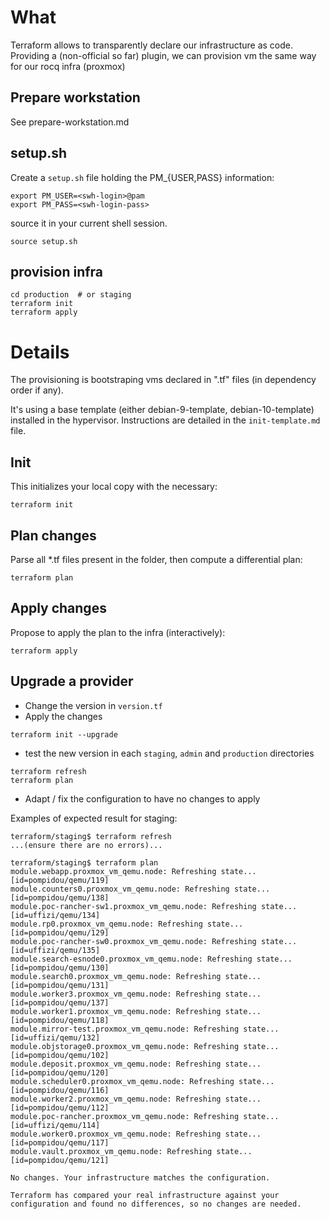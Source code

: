 # What

Terraform allows to transparently declare our infrastructure as code. Providing
a (non-official so far) plugin, we can provision vm the same way for our rocq
infra (proxmox)

## Prepare workstation

See prepare-workstation.md

## setup.sh

Create a `setup.sh` file holding the PM_{USER,PASS} information:

```
export PM_USER=<swh-login>@pam
export PM_PASS=<swh-login-pass>
```

source it in your current shell session.

```
source setup.sh
```

## provision infra

```
cd production  # or staging
terraform init
terraform apply
```

# Details

The provisioning is bootstraping vms declared in ".tf" files (in dependency
order if any).

It's using a base template (either debian-9-template, debian-10-template)
installed in the hypervisor. Instructions are detailed in the
`init-template.md` file.

## Init

This initializes your local copy with the necessary:

```
terraform init
```

## Plan changes

Parse all *.tf files present in the folder, then compute a differential plan:

```
terraform plan
```

## Apply changes

Propose to apply the plan to the infra (interactively):

```
terraform apply
```

## Upgrade a provider

- Change the version in `version.tf`
- Apply the changes

```
terraform init --upgrade
```
- test the new version in each `staging`, `admin` and `production` directories

```
terraform refresh
terraform plan
```

- Adapt / fix the configuration to have no changes to apply

Examples of expected result for staging:
```
terraform/staging$ terraform refresh
...(ensure there are no errors)...

terraform/staging$ terraform plan
module.webapp.proxmox_vm_qemu.node: Refreshing state... [id=pompidou/qemu/119]
module.counters0.proxmox_vm_qemu.node: Refreshing state... [id=pompidou/qemu/138]
module.poc-rancher-sw1.proxmox_vm_qemu.node: Refreshing state... [id=uffizi/qemu/134]
module.rp0.proxmox_vm_qemu.node: Refreshing state... [id=pompidou/qemu/129]
module.poc-rancher-sw0.proxmox_vm_qemu.node: Refreshing state... [id=uffizi/qemu/135]
module.search-esnode0.proxmox_vm_qemu.node: Refreshing state... [id=pompidou/qemu/130]
module.search0.proxmox_vm_qemu.node: Refreshing state... [id=pompidou/qemu/131]
module.worker3.proxmox_vm_qemu.node: Refreshing state... [id=pompidou/qemu/137]
module.worker1.proxmox_vm_qemu.node: Refreshing state... [id=pompidou/qemu/118]
module.mirror-test.proxmox_vm_qemu.node: Refreshing state... [id=uffizi/qemu/132]
module.objstorage0.proxmox_vm_qemu.node: Refreshing state... [id=pompidou/qemu/102]
module.deposit.proxmox_vm_qemu.node: Refreshing state... [id=pompidou/qemu/120]
module.scheduler0.proxmox_vm_qemu.node: Refreshing state... [id=pompidou/qemu/116]
module.worker2.proxmox_vm_qemu.node: Refreshing state... [id=pompidou/qemu/112]
module.poc-rancher.proxmox_vm_qemu.node: Refreshing state... [id=uffizi/qemu/114]
module.worker0.proxmox_vm_qemu.node: Refreshing state... [id=pompidou/qemu/117]
module.vault.proxmox_vm_qemu.node: Refreshing state... [id=pompidou/qemu/121]

No changes. Your infrastructure matches the configuration.

Terraform has compared your real infrastructure against your configuration and found no differences, so no changes are needed.
```
